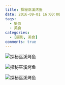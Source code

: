 ```yaml
---
title: 探秘巫溪烤鱼
date: 2016-09-01 16:00:00
tags:
  - 摄影
  - 美食
categories:
  - [摄影, 美食]
comments: true
---
```


![探秘巫溪烤鱼](https://gitee.com/kzcy/pic/raw/master/img/6325166885180926281.jpg)

<!--more-->

![探秘巫溪烤鱼](https://gitee.com/kzcy/pic/raw/master/img/6325166889475893578.jpg)

![探秘巫溪烤鱼](https://gitee.com/kzcy/pic/raw/master/img/6325166893770860876.jpg)
